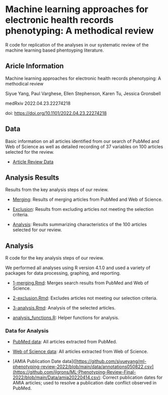 # Machine learning approaches for electronic health records phenotyping: A methodical review

R code for replication of the analyses in our systematic review of the machine learning based phentoyping literature.  

## Aricle Information

Machine learning approaches for electronic health records phenotyping: A methodical review

Siyue Yang, Paul Varghese, Ellen Stephenson, Karen Tu, Jessica Gronsbell

medRxiv 2022.04.23.22274218

doi: https://doi.org/10.1101/2022.04.23.22274218

## Data

Basic information on all articles identified from our search of PubMed and Web of Science as well as detailed recording of 37 variables on 100 articles selected for the review.

- [Article Review Data](https://github.com/siyueyang/ml-phenotyping-review-2022/blob/main/data/Review_Data_0923222.csv)

## Analysis Results

Results from the key analysis steps of our review.

- [Merging](https://github.com/siyueyang/ml-phenotyping-review-2022/blob/main/report/1-merging.pdf): Results of merging articles from PubMed and Web of Science. 

- [Exclusion](https://github.com/siyueyang/ml-phenotyping-review-2022/blob/main/report/2-exclusion.pdf): Results from excluding articles not meeting the selection criteria.

- [Analysis](https://github.com/siyueyang/ml-phenotyping-review-2022/blob/main/report/3-analysis.pdf): Results summarizing characteristics of the 100 articles selected for our review.

## Analysis 

R code for the key analysis steps of our review.

We performed all analyses using R version 4.1.0 and used a variety of packages for data processing, graphing, and reporting.

- [1-merging.Rmd](https://github.com/siyueyang/ml-phenotyping-review-2022/blob/main/rmd/1-merging.Rmd): Merges search results from PubMed and Web of Science. 

- [2-exclusion.Rmd](https://github.com/siyueyang/ml-phenotyping-review-2022/blob/main/rmd/2-exclusion.Rmd): Excludes articles not meeting our selection criteria.

- [3-analysis.Rmd](https://github.com/siyueyang/ml-phenotyping-review-2022/blob/main/rmd/3-analysis.Rmd): Analysis of the selected articles.

- [analysis_functions.R](https://github.com/siyueyang/ml-phenotyping-review-2022/blob/main/rmd/analysis_functions.R): Helper functions for analysis. 

### Data for Analysis

- [PubMed data](https://github.com/siyueyang/ml-phenotyping-review-2022/blob/main/data/pubmed20220414.csv): All articles extracted from PubMed.  

- [Web of Science data](https://github.com/siyueyang/ml-phenotyping-review-2022/blob/main/data/webofscience20220414.csv): All articles extracted from Web of Science.

- [AMIA Publication Date data]([https://github.com/siyueyang/ml-phenotyping-review-2022/blob/main/data/annotations050822.csv](https://github.com/jlgrons/ML-Phenotyping-Review-Final-2022/blob/main/Data/amia20220414.csv): Correct publication dates for AMIA articles; used to resolve a publication date conflict observed in PubMed.

